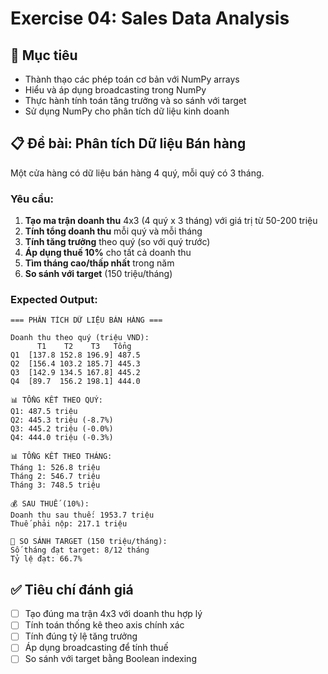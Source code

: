 # Exercise 04: Sales Data Analysis

## 🎯 Mục tiêu

- Thành thạo các phép toán cơ bản với NumPy arrays
- Hiểu và áp dụng broadcasting trong NumPy
- Thực hành tính toán tăng trưởng và so sánh với target
- Sử dụng NumPy cho phân tích dữ liệu kinh doanh

## 📋 Đề bài: Phân tích Dữ liệu Bán hàng

Một cửa hàng có dữ liệu bán hàng 4 quý, mỗi quý có 3 tháng.

### Yêu cầu:

1. **Tạo ma trận doanh thu** 4x3 (4 quý x 3 tháng) với giá trị từ 50-200 triệu
2. **Tính tổng doanh thu** mỗi quý và mỗi tháng
3. **Tính tăng trưởng** theo quý (so với quý trước)
4. **Áp dụng thuế 10%** cho tất cả doanh thu
5. **Tìm tháng cao/thấp nhất** trong năm
6. **So sánh với target** (150 triệu/tháng)

### Expected Output:

```
=== PHÂN TÍCH DỮ LIỆU BÁN HÀNG ===

Doanh thu theo quý (triệu VND):
      T1    T2    T3   Tổng
Q1  [137.8 152.8 196.9] 487.5
Q2  [156.4 103.2 185.7] 445.3
Q3  [142.9 134.5 167.8] 445.2
Q4  [89.7  156.2 198.1] 444.0

📊 TỔNG KẾT THEO QUÝ:
Q1: 487.5 triệu
Q2: 445.3 triệu (-8.7%)
Q3: 445.2 triệu (-0.0%)
Q4: 444.0 triệu (-0.3%)

📊 TỔNG KẾT THEO THÁNG:
Tháng 1: 526.8 triệu
Tháng 2: 546.7 triệu
Tháng 3: 748.5 triệu

💰 SAU THUẾ (10%):
Doanh thu sau thuế: 1953.7 triệu
Thuế phải nộp: 217.1 triệu

🎯 SO SÁNH TARGET (150 triệu/tháng):
Số tháng đạt target: 8/12 tháng
Tỷ lệ đạt: 66.7%
```

## ✅ Tiêu chí đánh giá

- [ ] Tạo đúng ma trận 4x3 với doanh thu hợp lý
- [ ] Tính toán thống kê theo axis chính xác
- [ ] Tính đúng tỷ lệ tăng trưởng
- [ ] Áp dụng broadcasting để tính thuế
- [ ] So sánh với target bằng Boolean indexing
